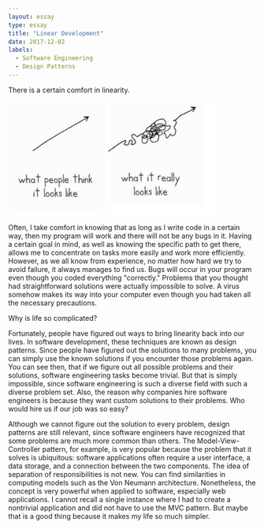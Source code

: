 ```yaml
---
layout: essay
type: essay
title: "Linear Development"
date: 2017-12-02
labels:
  - Software Engineering
  - Design Patterns
---
```


There is a certain comfort in linearity.

<img class="ui right floated medium image" src="../images/non-linear.jpeg">

Often, I take comfort in knowing that as long as I write code in a certain way, then my program will work and there will not be any bugs in it. Having a certain goal in mind, as well as knowing the specific path to get there, allows me to concentrate on tasks more easily and work more efficiently. However, as we all know from experience, no matter how hard we try to avoid failure, it always manages to find us. Bugs will occur in your program even though you coded everything "correctly." Problems that you thought had straightforward solutions were actually impossible to solve. A virus somehow makes its way into your computer even though you had taken all the necessary precautions.

Why is life so complicated?

Fortunately, people have figured out ways to bring linearity back into our lives. In software development, these techniques are known as design patterns. Since people have figured out the solutions to many problems, you can simply use the known solutions if you encounter those problems again. You can see then, that if we figure out all possible problems and their solutions, software engineering tasks become trivial. But that is simply impossible, since software engineering is such a diverse field with such a diverse problem set. Also, the reason why companies hire software engineers is because they want custom solutions to their problems. Who would hire us if our job was so easy?

Although we cannot figure out the solution to every problem, design patterns are still relevant, since software engineers have recognized that some problems are much more common than others. The Model-View-Controller pattern, for example, is very popular because the problem that it solves is ubiquitous: software applications often require a user interface, a data storage, and a connection between the two components. The idea of separation of responsibilities is not new. You can find similarities in computing models such as the Von Neumann architecture. Nonetheless, the concept is very powerful when applied to software, especially web applications. I cannot recall a single instance where I had to create a nontrivial application and did not have to use the MVC pattern. But maybe that is a good thing because it makes my life so much simpler.
